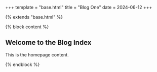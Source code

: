 +++
template = "base.html"
title = "Blog One"
date = 2024-06-12
+++

{% extends "base.html" %}

{% block content %}
<h2>Welcome to the Blog Index</h2>
<p>This is the homepage content.</p>
{% endblock %}